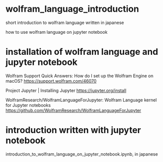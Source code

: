 # wolfram_language_introduction
short introduction to wolfram language written in japanese

how to use wolfram language on jupyter notebook

# installation of wolfram language and jupyter notebook

Wolfram Support Quick Answers: How do I set up the Wolfram Engine on macOS? https://support.wolfram.com/46070

Project Jupyter | Installing Jupyter https://jupyter.org/install

WolframResearch/WolframLanguageForJupyter: Wolfram Language kernel for Jupyter notebooks https://github.com/WolframResearch/WolframLanguageForJupyter

# introduction written with jupyter notebook

introduction_to_wolfram_language_on_jupyter_notebook.ipynb, in japanese
